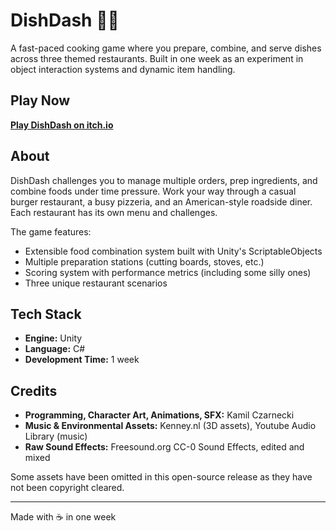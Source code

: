 # DishDash 👨‍🍳

A fast-paced cooking game where you prepare, combine, and serve dishes across three themed restaurants. Built in one week as an experiment in object interaction systems and dynamic item handling.

## Play Now

**[Play DishDash on itch.io](https://uyoo.itch.io/dishdash)**

## About

DishDash challenges you to manage multiple orders, prep ingredients, and combine foods under time pressure. Work your way through a casual burger restaurant, a busy pizzeria, and an American-style roadside diner. Each restaurant has its own menu and challenges.

The game features:
- Extensible food combination system built with Unity's ScriptableObjects
- Multiple preparation stations (cutting boards, stoves, etc.)
- Scoring system with performance metrics (including some silly ones)
- Three unique restaurant scenarios

## Tech Stack

- **Engine:** Unity
- **Language:** C#
- **Development Time:** 1 week

## Credits

- **Programming, Character Art, Animations, SFX:** Kamil Czarnecki
- **Music & Environmental Assets:** Kenney.nl (3D assets), Youtube Audio Library (music)
- **Raw Sound Effects:** Freesound.org CC-0 Sound Effects, edited and mixed

Some assets have been omitted in this open-source release as they have not been copyright cleared.

---

Made with ☕ in one week
